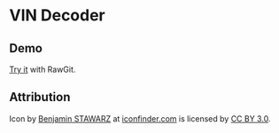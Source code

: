 # VIN Decoder

## Demo

[Try it](https://cdn.rawgit.com/rDuckDev/VIN-Decoder/v1.0.5/) with RawGit.

## Attribution

Icon by [Benjamin STAWARZ](https://www.iconfinder.com/butterflytronics) at [iconfinder.com](www.iconfinder.com) is licensed by [CC BY 3.0](https://creativecommons.org/licenses/by/3.0/).